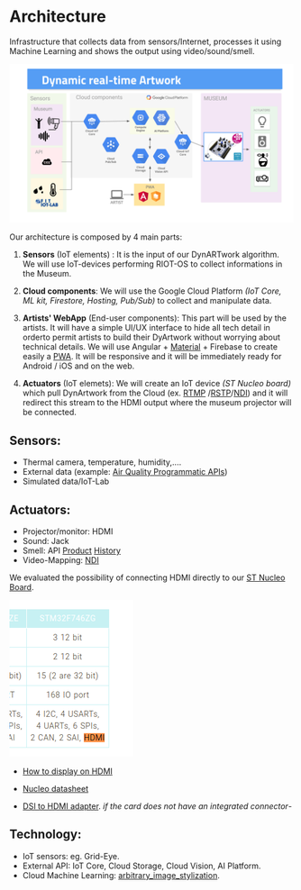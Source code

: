 # Architecture
Infrastructure that collects data from sensors/Internet, processes it using Machine Learning and shows the output using video/sound/smell.

![](assets/Architecture27-05.png)



Our architecture is composed by 4 main parts:
1. **Sensors** (IoT elements) : It is the input of our DynARTwork algorithm. We will use IoT-devices performing RIOT-OS to collect informations in the Museum.
2. **Cloud components**: We will use the Google Cloud Platform *(IoT Core, ML kit, Firestore, Hosting, Pub/Sub)* to collect and manipulate data.
3. **Artists' WebApp** (End-user components): This part will be used by the artists. It will have a simple UI/UX interface to hide all tech detail in orderto permit artists to build their DyArtwork without worrying about technical details.
We will use Angular + [Material](https://material.angular.io/) + Firebase to create easily a [PWA](https://web.dev/progressive-web-apps/). It will be responsive and it will be immediately ready for Android / iOS and on the web.

4. **Actuators** (IoT elemets): We will create an IoT device *(ST Nucleo board)* which pull DynArtwork from the Cloud (ex. [RTMP](https://en.wikipedia.org/wiki/Real-Time_Messaging_Protocol) /[RSTP](https://en.wikipedia.org/wiki/Real_Time_Streaming_Protocol)/[NDI](https://en.wikipedia.org/wiki/Network_Device_Interface)) and it will redirect this stream to the HDMI output where the museum projector will be connected.


## Sensors:
- Thermal camera, temperature, humidity,....
- External data (example: [Air Quality Programmatic APIs](https://aqicn.org/api/))
- Simulated data/IoT-Lab

## Actuators:
- Projector/monitor: HDMI
- Sound: Jack
- Smell: API [Product](http://www.emhealia.com/em-station/) [History](https://www.linkedin.com/pulse/da-zero-prodotto-francesco-colasante/) 
- Video-Mapping: [NDI](https://en.wikipedia.org/wiki/Network_Device_Interface)

We evaluated the possibility of connecting HDMI directly to our [ST Nucleo Board](https://www.st.com/en/microcontrollers-microprocessors/stm32mp157c.html).

![](./assets/nucleo_hdmi.png)

- [How to display on HDMI](https://wiki.st.com/stm32mpu/wiki/How_to_display_on_HDMI)
- [Nucleo datasheet](https://www.st.com/resource/en/data_brief/nucleo-f746zg.pdf)

- [DSI to HDMI adapter](https://www.st.com/en/development-tools/b-lcdad-hdmi1.html). *if the card does not have an integrated connector*-


## Technology:
- IoT sensors: eg. Grid-Eye.
- External API: IoT Core, Cloud Storage, Cloud Vision, AI Platform.
- Cloud Machine Learning: [arbitrary_image_stylization](https://github.com/tensorflow/magenta/tree/master/magenta/models/arbitrary_image_stylization).

